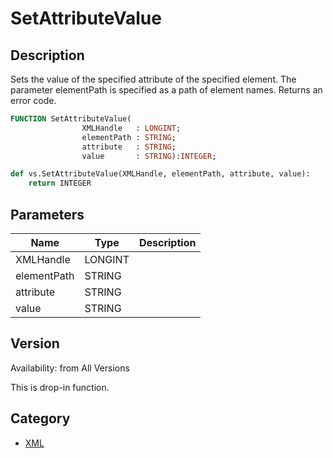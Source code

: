 # SetAttributeValue

## Description
Sets the value of the specified attribute of the specified element. The parameter elementPath is specified as a path of element names. Returns an error code.

```pascal
FUNCTION SetAttributeValue(
				XMLHandle   : LONGINT;
				elementPath : STRING;
				attribute   : STRING;
				value       : STRING):INTEGER;
```

```python
def vs.SetAttributeValue(XMLHandle, elementPath, attribute, value):
    return INTEGER
```

## Parameters
|Name|Type|Description|
|---|---|---|
|XMLHandle|LONGINT|   |
|elementPath|STRING|   |
|attribute|STRING|   |
|value|STRING|   |

## Version
Availability: from All Versions

This is drop-in function.

## Category
* [XML](../Categories/XML.md)
